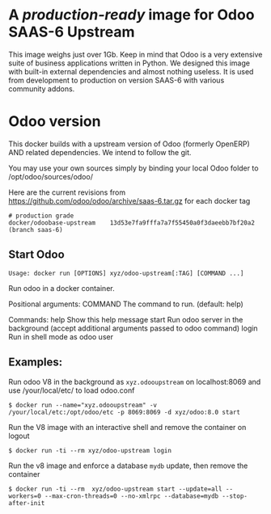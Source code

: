 A *production-ready* image for Odoo SAAS-6 Upstream 
===================================================

This image weighs just over 1Gb. Keep in mind that Odoo is a very extensive suite of business applications written in Python. We designed this image with built-in external dependencies and almost nothing useless. It is used from development to production on version SAAS-6 with various community addons.

Odoo version
============

This docker builds with a upstream version of Odoo (formerly OpenERP) AND related dependencies. We intend to follow the git.

You may use your own sources simply by binding your local Odoo folder to /opt/odoo/sources/odoo/

Here are the current revisions from https://github.com/odoo/odoo/archive/saas-6.tar.gz for each docker tag

    # production grade
    docker/odoobase-upstream	13d53e7fa9fffa7a7f55450a0f3daeebb7bf20a2 (branch saas-6)

Start Odoo
----------

`Usage: docker run [OPTIONS] xyz/odoo-upstream[:TAG] [COMMAND ...]`

Run odoo in a docker container.

Positional arguments:
  COMMAND          The command to run. (default: help)

Commands:
  help             Show this help message
  start            Run odoo server in the background (accept additional arguments passed to odoo command)
  login            Run in shell mode as odoo user

Examples:
----------
  
  Run odoo V8 in the background as `xyz.odooupstream` on localhost:8069 and use /your/local/etc/ to load odoo.conf

	$ docker run --name="xyz.odooupstream" -v /your/local/etc:/opt/odoo/etc -p 8069:8069 -d xyz/odoo:8.0 start

  Run the V8 image with an interactive shell and remove the container on logout

  	$ docker run -ti --rm xyz/odoo-upstream login

  Run the v8 image and enforce a database `mydb` update, then remove the container

	$ docker run -ti --rm  xyz/odoo-upstream start --update=all --workers=0 --max-cron-threads=0 --no-xmlrpc --database=mydb --stop-after-init

